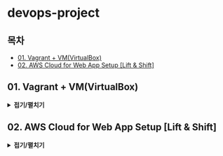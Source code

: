 # devops-project

## 목차

- [01. Vagrant + VM(VirtualBox)](#01-vagrant--vmvirtualbox)
- [02. AWS Cloud for Web App Setup [Lift & Shift]](#02-aws-cloud-for-web-app-setup-lift-and-shift)

## 01. Vagrant + VM(VirtualBox)

<details>
<summary><b>접기/펼치기</b></summary>

### 🖍 Provisioning(프로비저닝)

"프로비저닝"이란 IT 인프라의 설정과 관리를 위한 프로세스를 말합니다. 이 과정은 소프트웨어 설치, 구성, 실행을 포함하며, 이러한 작업들은 수동으로 수행될 수 있지만 자동화된 툴을 통해 진행될 수도 있습니다.

#### 🕯 수동

vagrant file을 이용하여. VM생성, OS설치

[Manual Provisioning](<01.Vagrant+VM(VirtualBox)/Manual_Provisioning>)

#### 🔦 자동

vagrant file과 shellscript를 이용하여 VM생성, OS설치, APP설치, 설정을 자동화

[Automated Provisioning](<01.Vagrant+VM(VirtualBox)/Automated_Provisioning>)

### 🏗 설계

![이미지](img/01.vagrant+virtualbox.jpg)

### ⛳️ 검증

<details>
<summary>접기/펼치기</summary>

![이미지](img/validate/01/01-1.png)
![이미지](img/validate/01/01-2.png)

</details>

### 📃 출처

#### 소스코드

- [devopshydclub/vprofile-project](https://github.com/devopshydclub/vprofile-project)

#### 내용

- [Udemy - DevOps Projects | 20 Real Time DevOps Projects](https://www.udemy.com/course/devopsprojects/)

### 🛠 스택

<p align="left">
  <img src="https://raw.githubusercontent.com/devicons/devicon/master/icons/mysql/mysql-original-wordmark.svg" alt="mysql" width="40" height="40"/>
  <img src="https://raw.githubusercontent.com/devicons/devicon/master/icons/nginx/nginx-original.svg" alt="nginx" width="40" height="40"/>
   <img src="https://raw.githubusercontent.com/devicons/devicon/master/icons/tomcat/tomcat-original.svg" alt="tomcat" width="40" height="40"/>
   <img src="img/stacklogo/rabbit mq.png" alt="rabbitMQ"  height="40"/>
   <img src="img/stacklogo/memcached.png" alt="memcached" height="40"/>
</p>

</details>

## 02. AWS Cloud for Web App Setup [Lift & Shift]

<details>
<summary><b>접기/펼치기</b></summary>

이 프로젝트는 AWS 클라우드 컴퓨팅 프로젝트로, "리프트 앤 시프트 전략"을 사용해 AWS 클라우드로 애플리케이션을 이동하는 것을 목표로합니다.

### 🖍 Lift & Shift (리프트 앤 시프트)

"리프트 앤 시프트"는 기존의 온-프레미스 시스템을 클라우드로 그대로 이전하는 전략입니다.
이것은 "클라우드 마이그레이션"또는 "애플리케이션 재호스팅"이라고도 불립니다. 이 전략의 주요 목표는 클라우드의 이점을 신속하게 활용하면서 애플리케이션 코드나 데이터를 거의 변경하지 않는 것입니다.

### 🏗 설계

01에서 사용했던 스크립트를 이용하여, 리프트 앤 시프트 전략을 사용해 AWS 클라우드로 프로비저닝합니다.  
MySQL, RabbitMQ, Memcached를 하나의 보안 그룹으로 묶어 각각 인스턴스에 프로비저닝하고, Route 53을 이용해, 각각의 private IP를 이름으로 매핑합니다.  
app01 인스턴스를 생성하고, tomcat을 설치 후 s3를 이용해 어플리케이션 배포 파일을 받아와. tomcat9으로 구동시킵니다. 이때 tomcat의 application.properties를 수정하여, Route53으로 매핑한 이름으로 설정을 수정해줍니다. app 인스턴스를 타겟으로 로드밸런서를 생성하고, 오토스케일링 설정을 통해, 인스턴스 종료 시 시작 구성을 이용해 자동생성되게 합니다.(현재 AWS는 시작 구성을 추천하지 않고, 시작 템플릿을 권장합니다.)

**요약**

1. 키 쌍 생성 : EC2 인스턴스에 로그인하기 위한 키 쌍을 생성.
2. 보안 그룹 생성 : 로드 밸런서, 톰캣, 백엔드 서비스들을 위한 보안 그룹을 설정
3. 인스턴스 시작 : 사용자 데이터를 포함한 인스턴스를 시작. 사용자 데이터는 01 프로젝트에서 사용한 shell script를 사용합니다.
4. IP-이름 매핑 : Route53에서 IP를 이름으로 매핑함.
5. 로드 밸런서 설정 : HTTPS 연결을 사용하는 로드 밸런서를 설정.
6. DNS 매핑: GoDaddy DNS에서 웹사이트를 가리키는 엔드포인트를 로드 밸런서에 매핑.
7. 오토스케일링 그룹 구성 : 톰캣 인스턴스에 대한 오토 스케일링 그룹을 구성

![이미지](img/02.aws+cloud+setup.jpg)

### ⛳️ 검증

<details>
<summary>보안그룹</summary>

![이미지](img/validate/02/보안그룹.png)

</details>

<details>
<summary>백앤드 보안그룹</summary>

![이미지](img/validate/02/백엔드SG.png)

</details>

<details>
<summary>어플리케이션 보안그룹</summary>

![이미지](img/validate/02/APP-SG.png)

</details>

<details>
<summary>로드밸런서 보안그룹</summary>

![이미지](img/validate/02/로드밸런서SG.png)

</details>

<details>
<summary>생성된 인스턴스들</summary>

![이미지](img/validate/02/생성된인스턴스들.png)

</details>

<details>
<summary>Route53-IP-매핑</summary>

![이미지](img/validate/02/Route53-IP-매핑.png)

</details>

<details>
<summary>오토스케일링 그룹</summary>

![이미지](img/validate/02/오토스케일링그룹.png)

</details>

<details>
<summary>톰캣 설정</summary>

```sh
#JDBC Configutation for Database Connection
jdbc.driverClassName=com.mysql.jdbc.Driver
jdbc.url=jdbc:mysql://db01.vprofile.in:3306/accounts?useUnicode=true&characterEncoding=UTF-8&zeroDateTimeBehavior=convertToNull
jdbc.username=
jdbc.password=

#Memcached Configuration For Active and StandBy Host
#For Active Host
memcached.active.host=mc01.vprofile.in
memcached.active.port=11211
#For StandBy Host
memcached.standBy.host=
memcached.standBy.port=11211

#RabbitMq Configuration
rabbitmq.address=rmq01.vprofile.in
rabbitmq.port=5672
rabbitmq.username=test
rabbitmq.password=test

#Elasticesearch Configuration
elasticsearch.host =
elasticsearch.port =9300
elasticsearch.cluster=vprofile
elasticsearch.node=vprofilenode
```

</details>

### 📃 출처

#### 소스코드

- [devopshydclub/vprofile-project](https://github.com/devopshydclub/vprofile-project)

#### 내용

- [Udemy - DevOps Projects | 20 Real Time DevOps Projects](https://www.udemy.com/course/devopsprojects/)

### 🛠 스택

#### OS

<p align="left">
<img src="https://raw.githubusercontent.com/devicons/devicon/master/icons/centos/centos-original.svg" alt="centos" height="40"/>
<img src="https://raw.githubusercontent.com/devicons/devicon/master/icons/ubuntu/ubuntu-plain-wordmark.svg" alt="ubuntu" height="40"/>
</p>

#### AWS

<p align="left">
<img src="https://d2q66yyjeovezo.cloudfront.net/icon/d88319dfa5d204f019b4284149886c59-7d586ea82f792b61a8c87de60565133d.svg" alt="aws" height="40"/>
<img src="https://d2q66yyjeovezo.cloudfront.net/icon/f5d2c00d40914bff4f82f29f9ef768bc-53a84099cf556710383a52b4612a8612.svg" alt="aws" height="40"/>
<img src="https://d2q66yyjeovezo.cloudfront.net/icon/02b55e4f52388520bfe11f959f836e68-b8cdde73b02af863b91a2296bbd10b4c.svg" alt="aws" height="40"/>
<img src="https://d2q66yyjeovezo.cloudfront.net/icon/c0828e0381730befd1f7a025057c74fb-43acc0496e64afba82dbc9ab774dc622.svg" alt="aws" height="40"/>
<img src="https://d2q66yyjeovezo.cloudfront.net/icon/0ebc580ae6450fce8762fad1bff32e7b-0841c1f0e7c5788b88d07a7dbcaceb6e.svg" alt="aws" height="40"/>

</p>

#### APP

<p align="left">
  <img src="https://raw.githubusercontent.com/devicons/devicon/master/icons/mysql/mysql-original-wordmark.svg" alt="mysql" width="40" height="40"/>
  <img src="https://raw.githubusercontent.com/devicons/devicon/master/icons/nginx/nginx-original.svg" alt="nginx" width="40" height="40"/>
   <img src="https://raw.githubusercontent.com/devicons/devicon/master/icons/tomcat/tomcat-original.svg" alt="tomcat" width="40" height="40"/>
   <img src="img/stacklogo/rabbit mq.png" alt="rabbitMQ"  height="40"/>
   <img src="img/stacklogo/memcached.png" alt="memcached" height="40"/>
</p>

</details>
